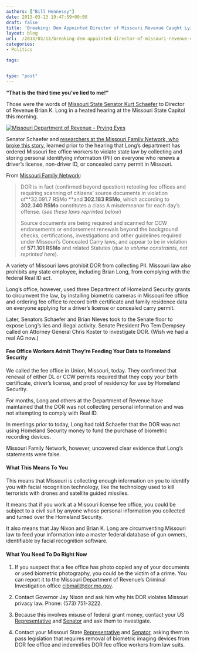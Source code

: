 ```yaml
---
authors: ["Bill Hennessy"]
date: 2013-03-13 19:47:59+00:00
draft: false
title: 'Breaking: Dem Appointed Director of Missouri Revenue Caught Lying to Senate'
layout: blog
url:  /2013/03/13/breaking-dem-appointed-director-of-missouri-revenue-caught-lying-to-senate/
categories:
- Politics

tags:


type: "post"
---
```


**“That is the third time you’ve lied to me!”**

Those were the words of [Missouri State Senator Kurt Schaefer](https://www.senate.mo.gov/13info/members/mem19.htm) to Director of Revenue Brian K. Long in a heated hearing at the Missouri State Capitol this morning. 

[![Missouri Department of Revenue - Prying Eyes](https://hennessysview.com/wp-content/uploads/2013/03/Missouri-Department-of-Revenue-Prying-Eyes_thumb.png)
](https://hennessysview.com/wp-content/uploads/2013/03/Missouri-Department-of-Revenue-Prying-Eyes.png)

Senator Schaefer and [researchers at the Missouri Family Network, who broke this story,](https://missourifamilynetwork.net/2013/03/ccw-dor-update-mfn-elert-dept-of-rev-violating-law/) learned prior to the hearing that Long’s department has ordered Missouri fee office workers to violate state law by collecting and storing personal identifying information (PII) on everyone who renews a driver’s license, non-driver ID, or concealed carry permit in Missouri.

From [Missouri Family Network](https://missourifamilynetwork.net/2013/03/ccw-dor-update-mfn-elert-dept-of-rev-violating-law/):

> DOR is in fact (confirmed beyond question) retooling fee offices and requiring scanning of citizens’ source documents in violation of**32.091.7 RSMo **and **302.183 RSMo**, which according to **302.340 RSMo** constitutes a class A misdemeanor for each day’s offense. (_see these laws reprinted below_) 
> 
> Source documents are being required and scanned for CCW endorsements or endorsement renewals beyond the background checks, certifications, investigations and other guidelines required under Missouri’s Concealed Carry laws, and appear to be in violation of **571.101 RSMo** and related Statutes (_due to volume constraints, not reprinted here_).
> 
> 

A variety of Missouri laws prohibit DOR from collecting PII. Missouri law also prohibits any state employee, including Brian Long, from complying with the federal Real ID act.

Long’s office, however, used three Department of Homeland Security grants to circumvent the law, by installing biometric cameras in Missouri fee office and ordering fee office to record birth certificate and family residence data on everyone applying for a driver’s license or concealed carry permit.

Later, Senators Schaefer and Brian Nieves took to the Senate floor to expose Long’s lies and illegal activity. Senate President Pro Tem Dempsey called on Attorney General Chris Koster to investigate DOR. (Wish we had a real AG now.)

#### Fee Office Workers Admit They’re Feeding Your Data to Homeland Security

We called the fee office in Union, Missouri, today. They confirmed that renewal of either DL or CCW permits required that they copy your birth certificate, driver’s license, and proof of residency for use by Homeland Security.

For months, Long and others at the Department of Revenue have maintained that the DOR was not collecting personal information and was not attempting to comply with Real ID.

In meetings prior to today, Long had told Schaefer that the DOR was not using Homeland Security money to fund the purchase of biometric recording devices. 

Missouri Family Network, however, uncovered clear evidence that Long’s statements were false. 

#### What This Means To You

This means that Missouri is collecting enough information on you to identify you with facial recognition technology, like the technology used to kill terrorists with drones and satellite guided missiles. 

It means that if you work at a Missouri license fee office, you could be subject to a civil suit by anyone whose personal information you collected and turned over the Homeland Security.

It also means that Jay Nixon and Brian K. Long are circumventing Missouri law to feed your information into a master federal database of gun owners, identifiable by facial recognition software. 

#### What You Need To Do Right Now

1. If you suspect that a fee office has photo copied any of your documents or used biometric photography, you could be the victim of a crime. You can report it to the Missouri Department of Revenue’s Criminal Investigation office [cibmail@dor.mo.gov](mailto:cibmail@dor.mo.gov).

2. Contact Governor Jay Nixon and ask him why his DOR violates Missouri privacy law. Phone: (573) 751-3222.

3. Because this involves misuse of federal grant money, contact your US [Representative](https://www.house.gov/representatives/find/) and [Senator](https://www.senate.gov/general/contact_information/senators_cfm.cfm) and ask them to investigate. 

4. Contact your Missouri State [Representative](https://www.house.mo.gov/legislatorlookup.aspx) and [Senator](https://www.senate.mo.gov/), asking them to pass legislation that requires removal of biometric imaging devices from DOR fee office and indemnifies DOR fee office workers from law suits. 
